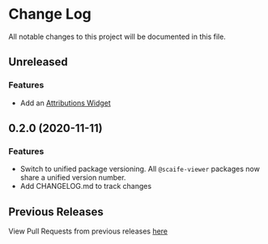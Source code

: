 # Change Log

All notable changes to this project will be documented in this file.

## Unreleased

### Features

- Add an [Attributions Widget](/packages/widget-attributions)

## 0.2.0 (2020-11-11)

### Features
- Switch to unified package versioning.  All `@scaife-viewer` packages now share a unified version number.
- Add CHANGELOG.md to track changes

## Previous Releases
View Pull Requests from previous releases [here](https://github.com/scaife-viewer/frontend/pulls?q=is%3Apr+is%3Aclosed+created%3A%3C2020-11-11)
